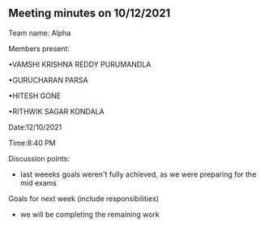 
## Meeting minutes on 10/12/2021

Team name: Alpha

Members present:

•VAMSHI KRISHNA REDDY PURUMANDLA

•GURUCHARAN PARSA

•HITESH GONE

•RITHWIK SAGAR KONDALA

Date:12/10/2021

Time:8:40 PM

Discussion points: 

* last weeeks goals weren't fully achieved, as we were preparing for the mid exams

Goals for next week (include responsibilities)

* we will be completing the remaining work 
